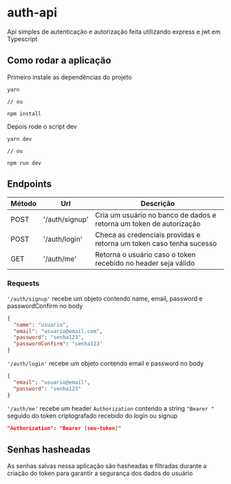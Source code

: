 # auth-api

Api simples de autenticação e autorização feita utilizando express e jwt em Typescript

## Como rodar a aplicação

Primeiro instale as dependências do projeto

```shell
yarn

// ou

npm install
```

Depois rode o script dev

```shell
yarn dev

// ou

npm run dev
```

## Endpoints

| Método | Url            | Descrição                                                           |
| ------ | -------------- | ------------------------------------------------------------------- |
| POST   | '/auth/signup' | Cria um usuário no banco de dados e retorna um token de autorização |
| POST   | '/auth/login'  | Checa as credenciais providas e retorna um token caso tenha sucesso |
| GET    | '/auth/me'     | Retorna o usuário caso o token recebido no header seja válido       |

### Requests

`'/auth/signup'` recebe um objeto contendo name, email, password e passwordConfirm no body

```json
{
  "name": "usuario",
  "email": "usuario@email.com",
  "password": "senha123",
  "passwordConfirm": "senha123"
}
```

`'/auth/login'` recebe um objeto contendo email e password no body

```json
{
  "email": "usuario@email",
  "password": "senha123"
}
```

`'/auth/me'` recebe um header `Authorization` contendo a string `"Bearer "` seguido do token criptografado recebido do login ou signup

```json
"Authorization": "Bearer [seu-token]"
```

## Senhas hasheadas

As senhas salvas nessa aplicação são hasheadas e filtradas durante a criação do token para garantir a segurança dos dados do usuário
